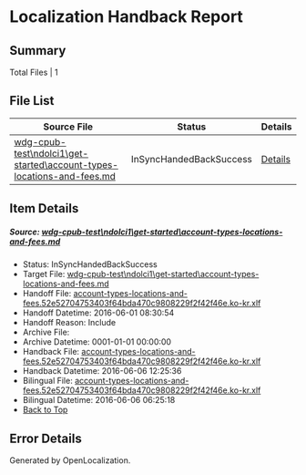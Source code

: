 # <a name='report-top'></a> Localization Handback Report

## Summary
 Total Files | 1

## File List
 Source File | Status | Details 
 ----------- | ------ | ------- 
 [wdg-cpub-test\ndolci1\get-started\account-types-locations-and-fees.md](https://github.com/OpenLocalizationOrg/wdg-cpub-test/blob/283f3e5bb612dfa08de58e1a9a3ca293a038044f/wdg-cpub-test/ndolci1/get-started/account-types-locations-and-fees.md) | InSyncHandedBackSuccess | [Details](#d0712383af8e62261a0adf84be3a2af8e5941e64502)

## Item Details
##### <a name='d0712383af8e62261a0adf84be3a2af8e5941e64502'></a> Source: [wdg-cpub-test\ndolci1\get-started\account-types-locations-and-fees.md](https://github.com/OpenLocalizationOrg/wdg-cpub-test/blob/283f3e5bb612dfa08de58e1a9a3ca293a038044f/wdg-cpub-test/ndolci1/get-started/account-types-locations-and-fees.md)
* Status: InSyncHandedBackSuccess
* Target File: [wdg-cpub-test\ndolci1\get-started\account-types-locations-and-fees.md](https://github.com/OpenLocalizationOrg/wdg-cpub-test.ko-kr/blob/7ea139c766b2b963c7f04e8ddb7ebc5c51a8ac32/wdg-cpub-test/ndolci1/get-started/account-types-locations-and-fees.md)
* Handoff File: [account-types-locations-and-fees.52e52704753403f64bda470c9808229f2f42f46e.ko-kr.xlf](https://github.com/OpenLocalizationOrg/olhandoff/blob/6b3bcf4181f20e2abe07639a79fba961560e0a1a/ol-handoff/OpenLocalizationOrg/wdg-cpub-test.ko-kr/master/account-types-locations-and-fees.52e52704753403f64bda470c9808229f2f42f46e.ko-kr.xlf)
* Handoff Datetime: 2016-06-01 08:30:54
* Handoff Reason: Include
* Archive File: 
* Archive Datetime: 0001-01-01 00:00:00
* Handback File: [account-types-locations-and-fees.52e52704753403f64bda470c9808229f2f42f46e.ko-kr.xlf](https://github.com/OpenLocalizationOrg/olhandback/blob/68b3ca26ce77ddd7856704c61c25195c530a43f5/ol-handback/OpenLocalizationOrg/wdg-cpub-test.ko-kr/master/account-types-locations-and-fees.52e52704753403f64bda470c9808229f2f42f46e.ko-kr.xlf)
* Handback Datetime: 2016-06-06 12:25:36
* Bilingual File: [account-types-locations-and-fees.52e52704753403f64bda470c9808229f2f42f46e.ko-kr.xlf](https://github.com/OpenLocalizationOrg/olhandback/blob/5e3c39337ab721f1da7ca389eb75684c78a892f6/ol-handback/OpenLocalizationOrg/wdg-cpub-test.ko-kr/master/account-types-locations-and-fees.52e52704753403f64bda470c9808229f2f42f46e.ko-kr.xlf)
* Bilingual Datetime: 2016-06-06 06:25:18
* [Back to Top](#report-top)


## Error Details

Generated by OpenLocalization.
